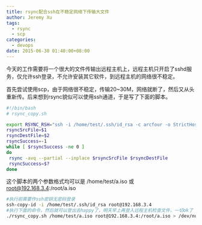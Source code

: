 ```yaml
---
title: rsync配合ssh在不稳定网络下传输大文件
author: Jeremy Xu
tags:
  - rsync
  - scp
categories:
  - devops
date: 2015-06-30 01:40:00+08:00
---
```


今天的工作需要将一个很大的文件传输出远程主机上，远程主机只开启了sshd服务，仅允许ssh登录，不允许安装其它软件，到远程主机的网络很不稳定。

首先尝试使用scp，由于网络很不稳定，传输20~30M，网络就断了，然后又从头重新传。后来想到rsync貌似可以使用ssh通道，于是写了下面的脚本。

```bash
#!/bin/bash
# rsync_copy.sh

export RSYNC_RSH="ssh -i /home/test/.ssh/id_rsa -c arcfour -o StrictHostKeyChecking=no -o UserKnownHostsFile=/dev/null -o LogLevel=quiet -o ServerAliveInterval=15 -o ServerAliveCountMax=2"
rsyncSrcFile=$1
rsyncDestFile=$2
rsyncSuccess=-1
while [ $rsyncSuccess -ne 0 ]
do
 rsync -avq --partial --inplace $rsyncSrcFile $rsyncDestFile
 rsyncSuccess=$?
done
```

这个脚本的两个参数格式均可以是 /home/test/a.iso 或 root@192.168.3.4:/root/a.iso

```bash
#执行前需要作ssh密钥无密码登录
ssh-copy-id -i /home/test/.ssh/id_rsa root@192.168.3.4
#执行下面的命令，然后就可以登出去happy了，明天早上再登入远程主机检查文件，一切ok了
./rsync_copy.sh /home/test/a.iso root@192.168.3.4:/root/a.iso > /dev/null 2>&1 &
```
